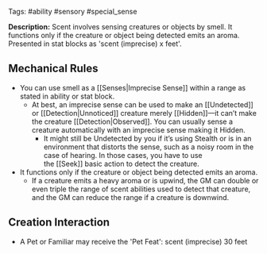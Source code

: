 Tags: #ability #sensory #special_sense

**Description:** Scent involves sensing creatures or objects by smell. It functions only if the creature or object being detected emits an aroma. Presented in stat blocks as 'scent (imprecise) x feet'.

## Mechanical Rules

- You can use smell as a [[Senses|Imprecise Sense]] within a range as stated in ability or stat block.
	-  At best, an imprecise sense can be used to make an [[Undetected]] or [[Detection|Unnoticed]] creature merely [[Hidden]]—it can’t make the creature [[Detection|Observed]]. You can usually sense a creature automatically with an imprecise sense making it Hidden.
		- It might still be Undetected by you if it’s using Stealth or is in an environment that distorts the sense, such as a noisy room in the case of hearing. In those cases, you have to use the [[Seek]] basic action to detect the creature. 
- It functions only if the creature or object being detected emits an aroma.
	- If a creature emits a heavy aroma or is upwind, the GM can double or even triple the range of scent abilities used to detect that creature, and the GM can reduce the range if a creature is downwind.

## Creation Interaction

- A Pet or Familiar may receive the 'Pet Feat': scent (imprecise) 30 feet